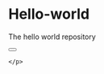 # Hello-world
The hello world repository
<html>
  <head>
    <script>
      function See(){
       docment.getElementById("locat").innerHTML="Revealed with a button click.";
      }
    </script>
  </head>
  <body>
    <button onclick="See()"></button>
    <p id="locat">
    
    </p>
  </body>
  </html>
